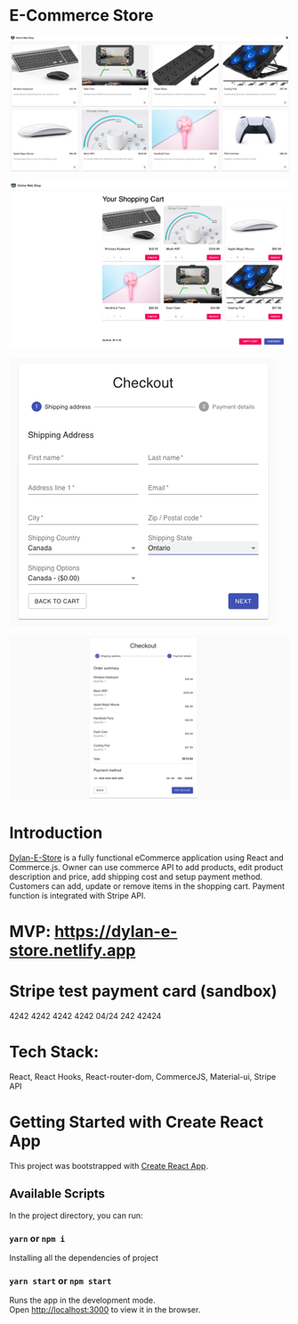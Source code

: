 # E-Commerce Store
![products](https://github.com/dylangit01/E_commerce_Web_Shop/blob/main/src/assets/products.png?raw=true)

![shopping cart](https://github.com/dylangit01/E_commerce_Web_Shop/blob/main/src/assets/cart.png?raw=true)

![checkout](https://github.com/dylangit01/E_commerce_Web_Shop/blob/main/src/assets/checkout.png?raw=true)

![payment](https://github.com/dylangit01/E_commerce_Web_Shop/blob/main/src/assets/checkout-2.png?raw=true)

# Introduction
[Dylan-E-Store](https://dylan-e-store.netlify.app/) is a fully functional eCommerce application using React and Commerce.js. Owner can use commerce API to add products, edit product description and price, add shipping cost and setup payment method. Customers can add, update or remove items in the shopping cart. Payment function is integrated with Stripe API.

# MVP: https://dylan-e-store.netlify.app

# Stripe test payment card (sandbox)
4242 4242 4242 4242  04/24 242 42424

# Tech Stack: 
React, React Hooks, React-router-dom, CommerceJS, Material-ui, Stripe API

# Getting Started with Create React App

This project was bootstrapped with [Create React App](https://github.com/facebook/create-react-app).

## Available Scripts

In the project directory, you can run:
### `yarn` or `npm i`

Installing all the dependencies of project

### `yarn start` or `npm start`

Runs the app in the development mode.\
Open [http://localhost:3000](http://localhost:3000) to view it in the browser.

